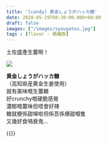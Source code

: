 ```yaml
---
title: '[candy] 黄金しょうがハッカ糖'
date: 2020-05-29T08:30:00.000+08:00
draft: false
images: ["/images/syougatou.jpg"]
tags : [flavor - 螞蟻族]
---
```

 
土佐盛產生薑啊！   

![](/images/syougatou.jpg)

**黄金しょうがハッカ糖**  
（高知県産黄金生姜使用）  
就有美味嘅生薑糖  
好crunchy嘅硬脆感覺  
濃郁嘅薑味但唔會好辣  
糖就梗係甜㗎啦但係吾係爆甜嗰隻  
又幾好食喎衰鬼...  


{{<shikoku>}}
